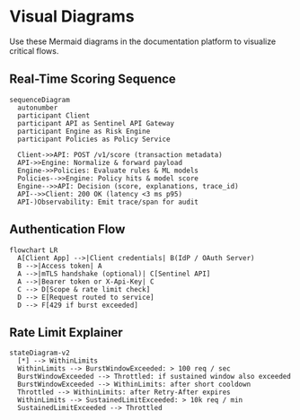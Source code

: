 # Visual Diagrams

Use these Mermaid diagrams in the documentation platform to visualize critical flows.

## Real-Time Scoring Sequence

```mermaid
sequenceDiagram
  autonumber
  participant Client
  participant API as Sentinel API Gateway
  participant Engine as Risk Engine
  participant Policies as Policy Service

  Client->>API: POST /v1/score (transaction metadata)
  API->>Engine: Normalize & forward payload
  Engine->>Policies: Evaluate rules & ML models
  Policies-->>Engine: Policy hits & model score
  Engine-->>API: Decision (score, explanations, trace_id)
  API-->>Client: 200 OK (latency <3 ms p95)
  API-)Observability: Emit trace/span for audit
```

## Authentication Flow

```mermaid
flowchart LR
  A[Client App] -->|Client credentials| B(IdP / OAuth Server)
  B -->|Access token| A
  A -->|mTLS handshake (optional)| C[Sentinel API]
  A -->|Bearer token or X-Api-Key| C
  C --> D[Scope & rate limit check]
  D --> E[Request routed to service]
  D --> F[429 if burst exceeded]
```

## Rate Limit Explainer

```mermaid
stateDiagram-v2
  [*] --> WithinLimits
  WithinLimits --> BurstWindowExceeded: > 100 req / sec
  BurstWindowExceeded --> Throttled: if sustained window also exceeded
  BurstWindowExceeded --> WithinLimits: after short cooldown
  Throttled --> WithinLimits: after Retry-After expires
  WithinLimits --> SustainedLimitExceeded: > 10k req / min
  SustainedLimitExceeded --> Throttled
```
